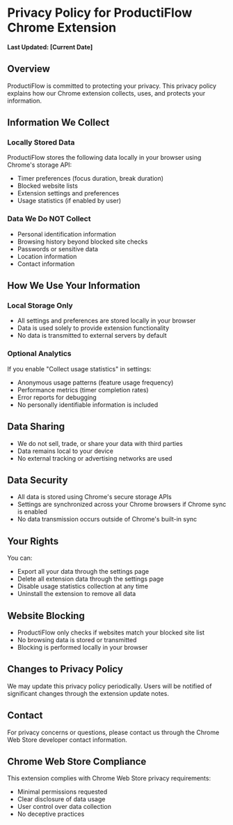 # Privacy Policy for ProductiFlow Chrome Extension

**Last Updated: [Current Date]**

## Overview
ProductiFlow is committed to protecting your privacy. This privacy policy explains how our Chrome extension collects, uses, and protects your information.

## Information We Collect

### Locally Stored Data
ProductiFlow stores the following data locally in your browser using Chrome's storage API:
- Timer preferences (focus duration, break duration)
- Blocked website lists
- Extension settings and preferences
- Usage statistics (if enabled by user)

### Data We Do NOT Collect
- Personal identification information
- Browsing history beyond blocked site checks
- Passwords or sensitive data
- Location information
- Contact information

## How We Use Your Information

### Local Storage Only
- All settings and preferences are stored locally in your browser
- Data is used solely to provide extension functionality
- No data is transmitted to external servers by default

### Optional Analytics
If you enable "Collect usage statistics" in settings:
- Anonymous usage patterns (feature usage frequency)
- Performance metrics (timer completion rates)
- Error reports for debugging
- No personally identifiable information is included

## Data Sharing
- We do not sell, trade, or share your data with third parties
- Data remains local to your device
- No external tracking or advertising networks are used

## Data Security
- All data is stored using Chrome's secure storage APIs
- Settings are synchronized across your Chrome browsers if Chrome sync is enabled
- No data transmission occurs outside of Chrome's built-in sync

## Your Rights
You can:
- Export all your data through the settings page
- Delete all extension data through the settings page
- Disable usage statistics collection at any time
- Uninstall the extension to remove all data

## Website Blocking
- ProductiFlow only checks if websites match your blocked site list
- No browsing data is stored or transmitted
- Blocking is performed locally in your browser

## Changes to Privacy Policy
We may update this privacy policy periodically. Users will be notified of significant changes through the extension update notes.

## Contact
For privacy concerns or questions, please contact us through the Chrome Web Store developer contact information.

## Chrome Web Store Compliance
This extension complies with Chrome Web Store privacy requirements:
- Minimal permissions requested
- Clear disclosure of data usage
- User control over data collection
- No deceptive practices